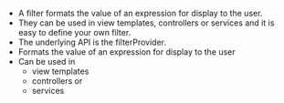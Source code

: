 *	A filter formats the value of an expression for display to the user. 
*	They can be used in view templates, controllers or services and it is easy to define your own filter.
*	The underlying API is the filterProvider.
* Formats the value of an expression for display to the user
* Can be used in 
  - view templates
  - controllers or 
  - services 






